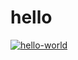 # hello

[![hello-world](https://github.com/jmillsy/actions-hello-world/actions/workflows/basic.yml/badge.svg)](https://github.com/jmillsy/actions-hello-world/actions/workflows/basic.yml)








